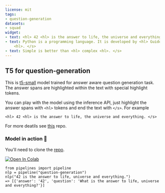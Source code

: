 ```yaml
---
license: mit
tags:
- question-generation
datasets:
- squad
widget:
- text: <hl> 42 <hl> is the answer to life, the universe and everything. </s>
- text: Python is a programming language. It is developed by <hl> Guido Van Rossum
    <hl>. </s>
- text: Simple is better than <hl> complex <hl>. </s>
---
```


## T5 for question-generation
This is [t5-small](https://arxiv.org/abs/1910.10683) model trained for answer aware question generation task. The answer spans are highlighted within the text with special highlight tokens. 

You can play with the model using the inference API, just highlight the answer spans with `<hl>` tokens and end the text with `</s>`. For example

`<hl> 42 <hl> is the answer to life, the universe and everything. </s>`

For more deatils see [this](https://github.com/patil-suraj/question_generation) repo.

### Model in action 🚀

You'll need to clone the [repo](https://github.com/patil-suraj/question_generation).

[![Open In Colab](https://colab.research.google.com/assets/colab-badge.svg)](https://colab.research.google.com/github/patil-suraj/question_generation/blob/master/question_generation.ipynb)

```python3
from pipelines import pipeline
nlp = pipeline("question-generation")
nlp("42 is the answer to life, universe and everything.")
=> [{'answer': '42', 'question': 'What is the answer to life, universe and everything?'}]
```